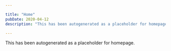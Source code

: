 ```yaml
---

title: "Home"
pubDate: 2020-04-12
description: "This has been autogenerated as a placeholder for homepage."

---
```



This has been autogenerated as a placeholder for homepage.
